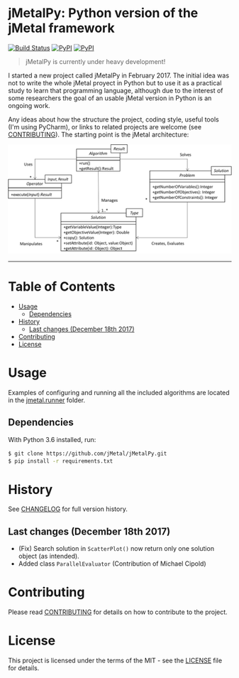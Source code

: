 # jMetalPy: Python version of the jMetal framework
[![Build Status](https://travis-ci.org/jMetal/jMetalPy.svg?branch=master)](https://travis-ci.org/jMetal/jMetalPy)
[![PyPI](https://img.shields.io/pypi/l/jMetalPy.svg)]()
[![PyPI](https://img.shields.io/pypi/v/jMetalPy.svg)]()

> jMetalPy is currently under heavy development!  

I started a new project called jMetalPy in February 2017. The initial idea was not to write the whole jMetal proyect in Python but to use it as a practical study to learn that programming language, although due to the interest of some researchers the goal of an usable jMetal version in Python is an ongoing work.

Any ideas about how the structure the project, coding style, useful tools (I'm using PyCharm), or links to related projects are welcome (see [CONTRIBUTING](https://github.com/jMetal/jMetalPy/blob/master/CONTRIBUTING.md)). The starting point is the jMetal architecture:

![jMetal architecture](resources/jMetal5UML.png)

---

# Table of Contents
- [Usage](#usage)
	- [Dependencies](#dependencies)
- [History](#history)
	- [Last changes (December 18th 2017)](#last-changes-december-18th-2017)
- [Contributing](#contributing)
- [License](#license)


# Usage
Examples of configuring and running all the included algorithms are located in the [jmetal.runner](https://github.com/jMetal/jMetalPy/tree/master/jmetal/runner) folder.

## Dependencies
With Python 3.6 installed, run:
```Bash
$ git clone https://github.com/jMetal/jMetalPy.git
$ pip install -r requirements.txt
```

# History
See [CHANGELOG](CHANGELOG.md) for full version history.

## Last changes (December 18th 2017)
* (Fix) Search solution in `ScatterPlot()` now return only one solution object (as intended).
* Added class `ParallelEvaluator` (Contribution of Michael Cipold)

# Contributing
Please read [CONTRIBUTING](CONTRIBUTING.md) for details on how to contribute to the project.

# License
This project is licensed under the terms of the MIT - see the [LICENSE](LICENSE) file for details.
